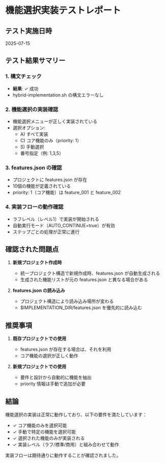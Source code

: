 # 機能選択実装テストレポート

## テスト実施日時
2025-07-15

## テスト結果サマリー

### 1. 構文チェック
- **結果**: ✓ 成功
- hybrid-implementation.sh の構文エラーなし

### 2. 機能選択の実装確認
- 機能選択メニューが正しく実装されている
- 選択オプション:
  - A) すべて実装
  - C) コア機能のみ（priority: 1）
  - S) 手動選択
  - 番号指定（例: 1,3,5）

### 3. features.json の確認
- プロジェクトに features.json が存在
- 10個の機能が定義されている
- priority: 1（コア機能）は feature_001 と feature_002

### 4. 実装フローの動作確認
- ラフレベル（レベル1）で実装が開始される
- 自動実行モード（AUTO_CONTINUE=true）が有効
- ステップごとの処理が正常に進行

## 確認された問題点

1. **新規プロジェクト作成時**
   - 統一プロジェクト構造で新規作成時、features.json が自動生成される
   - 生成された機能リストが元の features.json と異なる場合がある

2. **features.json の読み込み**
   - プロジェクト構造により読み込み場所が変わる
   - $IMPLEMENTATION_DIR/features.json を優先的に読み込む

## 推奨事項

1. **既存プロジェクトでの使用**
   - features.json が存在する場合は、それを利用
   - コア機能の選択が正しく動作

2. **新規プロジェクトでの使用**
   - 要件と設計から自動的に機能を抽出
   - priority 情報は手動で追加が必要

## 結論

機能選択の実装は正常に動作しており、以下の要件を満たしています：
- ✓ コア機能のみを選択可能
- ✓ 手動で特定の機能を選択可能
- ✓ 選択された機能のみが実装される
- ✓ 実装レベル（ラフ/標準/商用）と組み合わせて動作

実装フローは期待通りに動作することが確認されました。